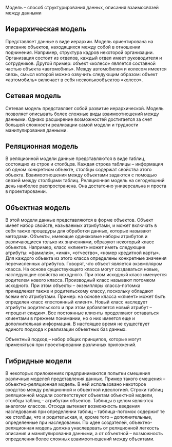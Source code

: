 Модель – способ структурирования данных, описания взаимосвязей между данными

## Иерархическая модель

Представляет данные в виде иерархии. Модель ориентирована на описание объектов, находящихся между собой в отношении подчинения. Например, структура кадров некоторой организации. Организация состоит из отделов, каждый отдел имеет руководителя и сотрудников. Другой пример: объект «колесо» является составной частью объекта «автомобиль». Между автомобилем и колесом имеется связь, смысл которой можно озвучить следующим образом: объект «автомобиль» включает в себя несколькообъектов «колесо».


## Сетевая модель

Сетевая модель представляет собой развитие иерархической. Модель позволяет описывать более сложные виды взаимоотношений между данными. Однако расширение возможностей достигается за счет большей сложности реализации самой модели и трудности манипулирования данными.

## Реляционная модель

В реляционной модели данные представляются в виде таблиц, состоящих из строк и столбцов. Каждая строка таблицы – информация об одном конкретном объекте, столбцы содержат свойства этого объекта. Взаимоотношения между объектами задаются с помощью связей между столбцами таблиц. Реляционная модель на сегодняшний день наиболее распространена. Она достаточно универсальна и проста в проектировании. 

## Объектная модель

В этой модели данные представляются в форме объектов. Объект имеет набор свойств, называемых атрибутами, и может включать в себя также процедуры для обработки данных, которые называют методами. Объекты, имеющие одинаковые наборы атрибутов и различающиеся только их значениями, образуют некоторый класс объектов. Например, класс «клиент» может иметь следующие атрибуты: «фамилия», «имя», «отчество», «номер кредитной карты». Для каждого объекта из этого класса определены конкретные значения перечисленных атрибутов. Говорят, что объект является экземпляром класса. На основе существующего класса могут создаваться новые, наследующие свойства исходного. При этом исходный класс именуется родителем нового класса. Производный класс называют потомком исходного. При этом объекты – экземпляры класса-потомка принадлежат также и родительскому классу, поскольку обладают всеми его атрибутами. Пример: на основе класса «клиент» может быть определен класс «постоянный клиент». Новый класс наследует атрибуты родительского и при этом добавляется новый атрибут – «процент скидки». Все постоянные клиенты продолжают оставаться клиентами в прежнем понимании, но о них имеется еще и дополнительная информация. В настоящее время не существует единого подхода к реализации объектных баз данных. 

Объектный подход – набор общих принципов, которые могут применяться при проектировании различных приложений.

## Гибридные модели

В некоторых приложениях предпринимаются попытки смешения различных моделей представления данных. Пример такого смешения – объектно-реляционная модель. В ней использовано некоторое сходство между реляционной и объектной идеологией. Строки таблиц реляционной модели соответствуют объектам объектной модели, столбцы таблиц – атрибутам объектов. Таблицы в целом являются аналогом классов. Отсюда вытекает возможность введения наследования при определении таблиц – таблица-потомок содержит те же столбцы, что и родительская, и, кроме того – дополнительные, определенные при наследовании. По идее создателей, объектно-реляционная модель должна унаследовать от реляционной легкость описания и манипулирования данными, а от объектной – возможность определения более сложных взаимоотношений между объектами.
